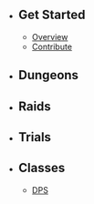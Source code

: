 - ## Get Started
    - [Overview](/{{route}}/{{version}}/overview)
    - [Contribute](/{{route}}/{{version}}/Contribute)
- ## Dungeons
- ## Raids
- ## Trials
- ## Classes
    - [DPS](/{{route}}/{{version}}/DPS)
